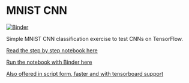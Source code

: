 # MNIST CNN
[![Binder](https://mybinder.org/badge.svg)](https://mybinder.org/v2/gh/GuillermoUrcera/mnist_cnn/master)

Simple MNIST CNN classification exercise to test CNNs on TensorFlow.

[Read the step by step notebook here](https://github.com/GuillermoUrcera/mnist_cnn/blob/master/mnist_cnn.ipynb)

[Run the notebook with Binder here](https://hub.mybinder.org/user/guillermourcera-mnist_cnn-uw0nlbg9/notebooks/mnist_cnn.ipynb)

[Also offered in script form, faster and with tensorboard support](https://github.com/GuillermoUrcera/mnist_cnn/blob/master/main.py)
